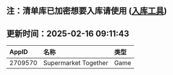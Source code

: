 ## 注：清单库已加密想要入库请使用 ([入库工具](https://github.com/BlankTMing/ManifestAutoUpdate/releases))

## 更新时间：2025-02-16 09:11:43
| AppID | 名称 | 类型  |
| :-------------------- | :----------------------------- | :----------- |
| 2709570 | Supermarket Together| Game |
